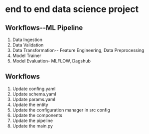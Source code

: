 # end to end data science project

## Workflows--ML Pipeline
1. Data Ingestion
2. Data Validation
3. Data Transformation-- Feature Engineering, Data Preprocessing
4. Model Trainer
5. Model Evaluation- MLFLOW, Dagshub


## Workflows
1. Update confing.yaml
2. Update schema.yaml
3. Update params.yaml
4. Update the entity
5. Update the configuration manager in src config
6. Update the components
7. Update the pipeline
8. Update the main.py
